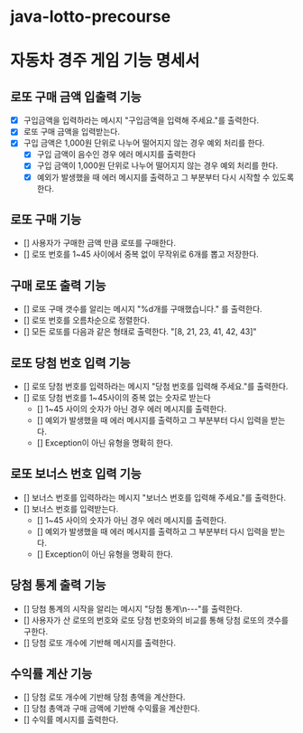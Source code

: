 # java-lotto-precourse
# 자동차 경주 게임 기능 명세서

## 로또 구매 금액 입출력 기능
- [x] 구입금액을 입력하라는 메시지 "구입금액을 입력해 주세요."를 출력한다.
- [x] 로또 구매 금액을 입력받는다.
- [x] 구입 금액은 1,000원 단위로 나누어 떨어지지 않는 경우 예외 처리를 한다.
    - [x] 구입 금액이 음수인 경우 에러 메시지를 출력한다
    - [x] 구입 금액이 1,000원 단위로 나누어 떨어지지 않는 경우 예외 처리를 한다.
    - [x] 예외가 발생했을 때 에러 메시지를 출력하고 그 부분부터 다시 시작할 수 있도록 한다.

## 로또 구매 기능
- [] 사용자가 구매한 금액 만큼 로또를 구매한다.
- [] 로또 번호를 1~45 사이에서 중복 없이 무작위로 6개를 뽑고 저장한다.

## 구매 로또 출력 기능
- [] 로또 구매 갯수를 알리는 메시지 "%d개를 구매했습니다." 를 출력한다.
- [] 로또 번호를 오름차순으로 정렬한다.
- [] 모든 로또를 다음과 같은 형태로 출력한다. "[8, 21, 23, 41, 42, 43]"

## 로또 당첨 번호 입력 기능
- [] 로또 당첨 번호를 입력하라는 메시지 "당첨 번호를 입력해 주세요."를 출력한다.
- [] 로또 당첨 번호를 1~45사이의 중복 없는 숫자로 받는다
    - [] 1~45 사이의 숫자가 아닌 경우 에러 메시지를 출력한다.
    - [] 예외가 발생했을 때 에러 메시지를 출력하고 그 부분부터 다시 입력을 받는다.
    - [] Exception이 아닌 유형을 명확히 한다.

## 로또 보너스 번호 입력 기능
- [] 보너스 번호를 입력하라는 메시지 "보너스 번호를 입력해 주세요."를 출력한다.
- [] 보너스 번호를 입력받는다.
    - [] 1~45 사이의 숫자가 아닌 경우 에러 메시지를 출력한다.
    - [] 예외가 발생했을 때 에러 메시지를 출력하고 그 부분부터 다시 입력을 받는다.
    - [] Exception이 아닌 유형을 명확히 한다.

## 당첨 통계 출력 기능
- [] 당첨 통계의 시작을 알리는 메시지 "당첨 통계\n---"를 출력한다.
- [] 사용자가 산 로또의 번호와 로또 당첨 번호와의 비교를 통해 당첨 로또의 갯수를 구한다.
- [] 당첨 로또 개수에 기반해 메시지를 출력한다.

## 수익률 계산 기능
- [] 당첨 로또 개수에 기반해 당첨 총액을 계산한다.
- [] 당첨 총액과 구매 금액에 기반해 수익률을 계산한다.
- [] 수익률 메시지를 출력한다.